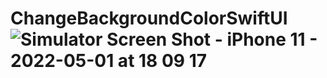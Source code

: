 # ChangeBackgroundColorSwiftUI![Simulator Screen Shot - iPhone 11 - 2022-05-01 at 18 09 17](https://user-images.githubusercontent.com/4920178/166146743-f43107ee-0ad9-4a30-8354-1c23ce525bed.png)
